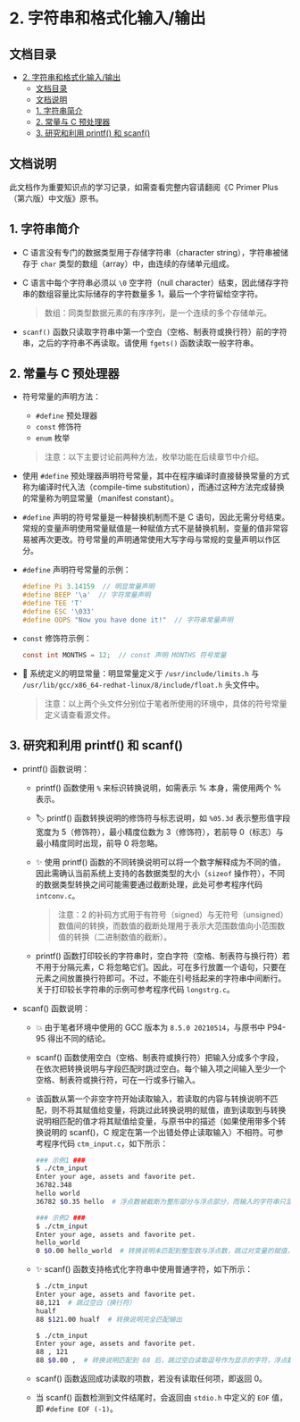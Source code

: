 # 2. 字符串和格式化输入/输出

## 文档目录
- [2. 字符串和格式化输入/输出](#2-字符串和格式化输入输出)
  - [文档目录](#文档目录)
  - [文档说明](#文档说明)
  - [1. 字符串简介](#1-字符串简介)
  - [2. 常量与 C 预处理器](#2-常量与-c-预处理器)
  - [3. 研究和利用 printf() 和 scanf()](#3-研究和利用-printf-和-scanf)

## 文档说明

此文档作为重要知识点的学习记录，如需查看完整内容请翻阅《C Primer Plus（第六版）中文版》原书。

## 1. 字符串简介

- C 语言没有专门的数据类型用于存储字符串（character string），字符串被储存于 `char` 类型的数组（array）中，由连续的存储单元组成。
- C 语言中每个字符串必须以 `\0` 空字符（null character）结束，因此储存字符串的数组容量比实际储存的字符数量多 1，最后一个字符留给空字符。

  > 数组：同类型数据元素的有序序列，是一个连续的多个存储单元。

- `scanf()` 函数只读取字符串中第一个空白（空格、制表符或换行符）前的字符串，之后的字符串不再读取。请使用 `fgets()` 函数读取一般字符串。

## 2. 常量与 C 预处理器

- 符号常量的声明方法：
  - `#define` 预处理器
  - `const` 修饰符
  - `enum` 枚举

  > 注意：以下主要讨论前两种方法，枚举功能在后续章节中介绍。

- 使用 `#define` 预处理器声明符号常量，其中在程序编译时直接替换常量的方式称为编译时代入法（compile-time substitution），而通过这种方法完成替换的常量称为明显常量（manifest constant）。
- `#define` 声明的符号常量是一种替换机制而不是 C 语句，因此无需分号结束。常规的变量声明使用常量赋值是一种赋值方式不是替换机制，变量的值非常容易被再次更改。符号常量的声明通常使用大写字母与常规的变量声明以作区分。
- `#define` 声明符号常量的示例：

  ```c
  #define Pi 3.14159  // 明显常量声明
  #define BEEP '\a'  // 字符常量声明
  #define TEE 'T'
  #define ESC '\033'
  #define OOPS "Now you have done it!"  // 字符串常量声明
  ```

- `const` 修饰符示例：

  ```c
  const int MONTHS = 12;  // const 声明 MONTHS 符号常量
  ```

- 💪 系统定义的明显常量：明显常量定义于 `/usr/include/limits.h` 与 `/usr/lib/gcc/x86_64-redhat-linux/8/include/float.h` 头文件中。

  > 注意：以上两个头文件分别位于笔者所使用的环境中，具体的符号常量定义请查看源文件。

## 3. 研究和利用 printf() 和 scanf()

- printf() 函数说明：
  - printf() 函数使用 `%` 来标识转换说明，如需表示 % 本身，需使用两个 % 表示。
  - 🏷 printf() 函数转换说明的修饰符与标志说明，如 `%05.3d` 表示整形值字段宽度为 5（修饰符），最小精度位数为 3（修饰符），若前导 0（标志）与最小精度同时出现，前导 0 将忽略。
  - ✨ 使用 printf() 函数的不同转换说明可以将一个数字解释成为不同的值，因此需确认当前系统上支持的各数据类型的大小（`sizeof` 操作符），不同的数据类型转换之间可能需要通过截断处理，此处可参考程序代码 `intconv.c`。

    > 注意：2 的补码方式用于有符号（signed）与无符号（unsigned）数值间的转换，而数值的截断处理用于表示大范围数值向小范围数值的转换（二进制数值的截断）。

  - printf() 函数打印较长的字符串时，空白字符（空格、制表符与换行符）若不用于分隔元素，C 将忽略它们。因此，可在多行放置一个语句，只要在元素之间放置换行符即可。不过，不能在引号括起来的字符串中间断行。关于打印较长字符串的示例可参考程序代码 `longstrg.c`。
- scanf() 函数说明：
  - 💥 由于笔者环境中使用的 GCC 版本为 `8.5.0 20210514`，与原书中 P94-95 得出不同的结论。
  - scanf() 函数使用空白（空格、制表符或换行符）把输入分成多个字段，在依次把转换说明与字段匹配时跳过空白。每个输入项之间输入至少一个空格、制表符或换行符，可在一行或多行输入。
  - 该函数从第一个非空字符开始读取输入，若读取的内容与转换说明不匹配，则不将其赋值给变量，将跳过此转换说明的赋值，直到读取到与转换说明相匹配的值才将其赋值给变量，与原书中的描述（如果使用带多个转换说明的 scanf()，C 规定在第一个出错处停止读取输入）不相符。可参考程序代码 `ctm_input.c`，如下所示：

    ```bash
    ### 示例1 ###
    $ ./ctm_input
    Enter your age, assets and favorite pet.
    36782.348
    hello world
    36782 $0.35 hello  # 浮点数被截断为整形部分与浮点部分，而输入的字符串只显示下一个空格之前的内容。

    ### 示例2 ###
    $ ./ctm_input
    Enter your age, assets and favorite pet.
    hello_world
    0 $0.00 hello_world  # 转换说明未匹配到整型数与浮点数，跳过对变量的赋值，因此只显示输入的字符串的内容。
    ```

  - ✨ scanf() 函数支持格式化字符串中使用普通字符，如下所示：

    ```bash
    $ ./ctm_input
    Enter your age, assets and favorite pet.
    88,121  # 跳过空白（换行符）
    hualf
    88 $121.00 hualf  # 转换说明完全匹配输出

    $ ./ctm_input
    Enter your age, assets and favorite pet.
    88 , 121
    88 $0.00 ,  # 转换说明匹配到 88 后，跳过空白读取逗号作为显示的字符，浮点数不再赋值。
    ```

  - scanf() 函数返回成功读取的项数，若没有读取任何项，即返回 0。
  - 当 scanf() 函数检测到文件结尾时，会返回由 `stdio.h` 中定义的 `EOF` 值，即 `#define EOF (-1)`。
